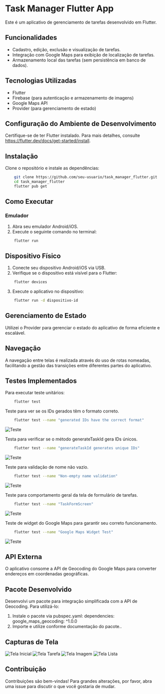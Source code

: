 # Task Manager Flutter App

Este é um aplicativo de gerenciamento de tarefas desenvolvido em Flutter.

## Funcionalidades

- Cadastro, edição, exclusão e visualização de tarefas.
- Integração com Google Maps para exibição de localização de tarefas.
- Armazenamento local das tarefas (sem persistência em banco de dados).

## Tecnologias Utilizadas

- Flutter
- Firebase (para autenticação e armazenamento de imagens)
- Google Maps API
- Provider (para gerenciamento de estado)

## Configuração do Ambiente de Desenvolvimento

Certifique-se de ter Flutter instalado. Para mais detalhes, consulte https://flutter.dev/docs/get-started/install.

## Instalação

Clone o repositório e instale as dependências:

```sh
    git clone https://github.com/seu-usuario/task_manager_flutter.git
    cd task_manager_flutter
    flutter pub get
```

## Como Executar

### Emulador

1. Abra seu emulador Android/iOS.
2. Execute o seguinte comando no terminal:
```sh
    flutter run
```

## Dispositivo Físico

1. Conecte seu dispositivo Android/iOS via USB.
2. Verifique se o dispositivo está visível para o Flutter:
```sh
    flutter devices
```
3. Execute o aplicativo no dispositivo:
```sh
    flutter run -d dispositivo-id
```
## Gerenciamento de Estado

Utilizei o Provider para gerenciar o estado do aplicativo de forma eficiente e escalável.

## Navegação

A navegação entre telas é realizada através do uso de rotas nomeadas, facilitando a gestão das transições entre diferentes partes do aplicativo.

## Testes Implementados


Para executar teste unitários:
```sh
    flutter test
```

Teste para ver se os IDs gerados têm o formato correto.
```sh
    flutter test --name "generated IDs have the correct format"
```

![Teste](imagens/generatedId.jpeg)

Testa para verificar se o método generateTaskId gera IDs únicos. 
```sh
    flutter test --name "generateTaskId generates unique IDs"
```

![Teste](imagens/generateTaskId.jpeg)

Teste para validação de nome não vazio.
```sh
    flutter test --name "Non-empty name validation"
```

![Teste](imagens/nome.jpeg)

Teste para comportamento geral da tela de formulário de tarefas.
```sh
    flutter test --name "TaskFormScreen"
```

![Teste](imagens/formulario.jpeg)

Teste de widget do Google Maps para garantir seu correto funcionamento.
```sh
    flutter test --name "Google Maps Widget Test"
```

![Teste](imagens/google.jpeg)

## API Externa

O aplicativo consome a API de Geocoding do Google Maps para converter endereços em coordenadas geográficas.

## Pacote Desenvolvido

Desenvolvi um pacote para integração simplificada com a API de Geocoding. Para utilizá-lo:

1. Instale o pacote via pubspec.yaml:
    dependencies:
    google_maps_geocoding: ^1.0.0
2. Importe e utilize conforme documentação do pacote..

## Capturas de Tela

![Tela Inicial](imagens/telaInicial.jpeg)
![Tela Tarefa](imagens/telaTarefa.jpeg)
![Tela Imagem](imagens/telaImagem.jpeg)
![Tela Lista](imagens/telaLista.jpeg)

## Contribuição

Contribuições são bem-vindas! Para grandes alterações, por favor, abra uma issue para discutir o que você gostaria de mudar.